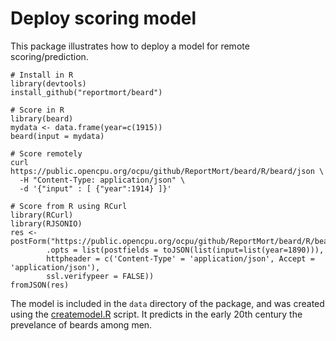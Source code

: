 Deploy scoring model
====================

This package illustrates how to deploy a model for remote scoring/prediction. 


    # Install in R
    library(devtools)
    install_github("reportmort/beard")

    # Score in R
    library(beard)
    mydata <- data.frame(year=c(1915))
    beard(input = mydata)

    # Score remotely
    curl https://public.opencpu.org/ocpu/github/ReportMort/beard/R/beard/json \
      -H "Content-Type: application/json" \
      -d '{"input" : [ {"year":1914} ]}'
      
    # Score from R using RCurl
    library(RCurl)
    library(RJSONIO)
    res <- postForm("https://public.opencpu.org/ocpu/github/ReportMort/beard/R/beard/json",
            .opts = list(postfields = toJSON(list(input=list(year=1890))),
            httpheader = c('Content-Type' = 'application/json', Accept = 'application/json'),
            ssl.verifypeer = FALSE))
    fromJSON(res)
      
The model is included in the `data` directory of the package, and was created
using the [createmodel.R](https://github.com/reportmort/beard/blob/master/inst/beard/createmodel.R) script. It predicts in the early 20th century the prevelance of beards among men.
